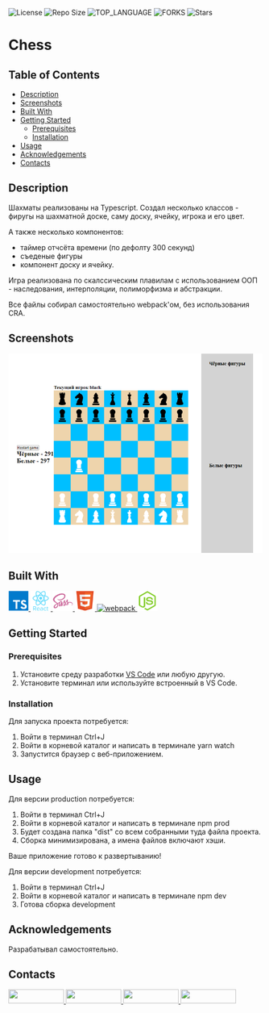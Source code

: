 ![License](https://img.shields.io/github/license/Novikov-Pavel/chess.svg?style=for-the-badge) 
![Repo Size](https://img.shields.io/github/languages/code-size/Novikov-Pavel/chess.svg?style=for-the-badge) 
![TOP_LANGUAGE](https://img.shields.io/github/languages/top/Novikov-Pavel/chess.svg?style=for-the-badge) 
![FORKS](https://img.shields.io/github/forks/Novikov-Pavel/chess.svg?style=for-the-badge&social) 
![Stars](https://img.shields.io/github/stars/Novikov-Pavel/chess.svg?style=for-the-badge)
    
# Chess

## Table of Contents

- [Description](#description)
- [Screenshots](#screenshots)
- [Built With](#built-with)
- [Getting Started](#getting-started)
  - [Prerequisites](#prerequisites)
  - [Installation](#installation)
- [Usage](#usage)
- [Acknowledgements](#acknowledgements)
- [Contacts](#contacts)

## Description

Шахматы реализованы на Typescript.
Создал несколько классов - фиругы на шахматной доске, саму доску, ячейку, игрока и его цвет.

А также несколько компонентов:
- таймер отчсёта времени (по дефолту 300 секунд)
- съеденые фигуры
- компонент доску и ячейку.

Игра реализована по скалссическим плавилам с использованием ООП - наследования, интерполяции, полиморфизма и абстракции.

Все файлы собирал самостоятельно webpack'ом, без использования CRA.

## Screenshots

<img src="https://raw.githubusercontent.com/Novikov-Pavel/chess/master/2023-08-02_17-40-23.png" alt="скрин" />

## Built With

<a href="https://www.typescriptlang.org/">
  <img src="https://raw.githubusercontent.com/devicons/devicon/master/icons/typescript/typescript-original.svg" height="40px" width="40px" alt="Typescript" />
</a>
<a href="https://reactjs.org/">
  <img src="https://raw.githubusercontent.com/devicons/devicon/master/icons/react/react-original-wordmark.svg" height="40px" width="40px" alt="ReactJS" />
</a>
<a href="https://sass-lang.com/">
  <img src="https://raw.githubusercontent.com/devicons/devicon/master/icons/sass/sass-original.svg" height="40px" width="40px" alt="SASS" />
</a>
<a href="https://developer.mozilla.org/en-US/docs/Web/HTML">
  <img src="https://raw.githubusercontent.com/devicons/devicon/master/icons/html5/html5-original.svg" height="40px" width="40px" alt="HTML" />
</a>  
<a href="https://webpack.js.org/">
  <img src="https://logojinni.com/image/logos/webpack-icon.svg" height="40px" width="40px" alt="webpack" />
</a>
<a href="https://nodejs.org/en/">
  <img src="https://raw.githubusercontent.com/devicons/devicon/master/icons/nodejs/nodejs-original.svg" height="40px" width="40px" alt="nodeJS" />
</a>


## Getting Started

### Prerequisites

1. Установите среду разработки [VS Code](https://code.visualstudio.com/download) или любую другую.
2. Установите терминал или используйте встроенный в VS Code. 

### Installation

Для запуска проекта потребуется:
1. Войти в терминал Ctrl+J
2. Войти в корневой каталог и написать в терминале yarn watch
3. Запустится браузер с веб-приложением.

## Usage

Для версии production потребуется:
1. Войти в терминал Ctrl+J
2. Войти в корневой каталог и написать в терминале npm prod
3. Будет создана папка "dist" со всем собранными туда файла проекта.
4. Сборка минимизирована, а имена файлов включают хэши.

Ваше приложение готово к развертыванию!

Для версии development потребуется:
1. Войти в терминал Ctrl+J
2. Войти в корневой каталог и написать в терминале npm dev
3. Готова сборка development

## Acknowledgements

Разрабатывал самостоятельно.

## Contacts

<a href="https://t.me/react_jobfrontend/">
  <img src="https://img.shields.io/badge/telegram-26A5E4.svg?&style=for-the-badge&logo=telegram&logoColor=white" height=28 width=110 />
</a> 
<a href="https://wa.me/79778129630/">
  <img src="https://img.shields.io/badge/whatsapp-25D366.svg?&style=for-the-badge&logo=whatsapp&logoColor=white" height=28 width=110 />
</a>
<a href="https://www.linkedin.com/in/Novikoff-Pavel">
  <img src="https://img.shields.io/badge/linkedin-0A66C2.svg?&style=for-the-badge&logo=linkedin&logoColor=white" height=28 width=110/>
</a>
<a href="mailto:react@jobfrontend.ru">
  <img alt="" src="https://static.tildacdn.com/tild3334-3665-4263-b964-373834323762/yan.png" height=28 width=110/>
</a> 
